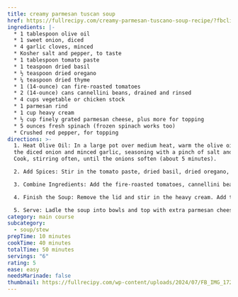 ```yaml
---
title: creamy parmesan tuscan soup
href: https://fullrecipy.com/creamy-parmesan-tuscano-soup-recipe/?fbclid=IwZXh0bgNhZW0CMTEAAR09y3uuQt4-bxq_Sr92PiQmnT81iVrKhG_L9CU2wuhEcxfZysIxpa_Fr0k_aem_MQo00stKVvRXuCPD2WH_1g
ingredients: |-
  * 1 tablespoon olive oil
  * 1 sweet onion, diced
  * 4 garlic cloves, minced
  * Kosher salt and pepper, to taste
  * 1 tablespoon tomato paste
  * 1 teaspoon dried basil
  * ½ teaspoon dried oregano
  * ¼ teaspoon dried thyme
  * 1 (14-ounce) can fire-roasted tomatoes
  * 2 (14-ounce) cans cannellini beans, drained and rinsed
  * 4 cups vegetable or chicken stock
  * 1 parmesan rind
  * 1 cup heavy cream
  * ½ cup finely grated parmesan cheese, plus more for topping
  * 5 ounces fresh spinach (frozen spinach works too)
  * Crushed red pepper, for topping
directions: >-
  1. Heat Olive Oil: In a large pot over medium heat, warm the olive oil. Add
  the diced onion and minced garlic, seasoning with a pinch of salt and pepper.
  Cook, stirring often, until the onions soften (about 5 minutes).

  2. Add Spices: Stir in the tomato paste, dried basil, dried oregano, and dried thyme. Continue cooking for 5 more minutes, stirring frequently, until the tomato paste darkens.

  3. Combine Ingredients: Add the fire-roasted tomatoes, cannellini beans, stock, and parmesan rind. Bring to a boil, then reduce to a simmer. Cover and cook for 20 minutes, uncovering for the last 10 minutes. 

  4. Finish the Soup: Remove the lid and stir in the heavy cream. Add the grated parmesan cheese and spinach. Cook for an additional 5 to 10 minutes, stirring often, until the cheese melts and the spinach wilts. Adjust seasoning with additional salt and pepper if needed.

  5. Serve: Ladle the soup into bowls and top with extra parmesan cheese and crushed red pepper.
category: main course
subcategory:
  - soup/stew
prepTime: 10 minutes
cookTime: 40 minutes
totalTime: 50 minutes
servings: "6"
rating: 5
ease: easy
needsMarinade: false
thumbnail: https://fullrecipy.com/wp-content/uploads/2024/07/FB_IMG_1720647422760.jpg
---
```

